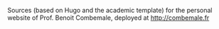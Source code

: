 Sources (based on Hugo and the academic template) for the personal website of Prof. Benoit Combemale, deployed at http://combemale.fr
